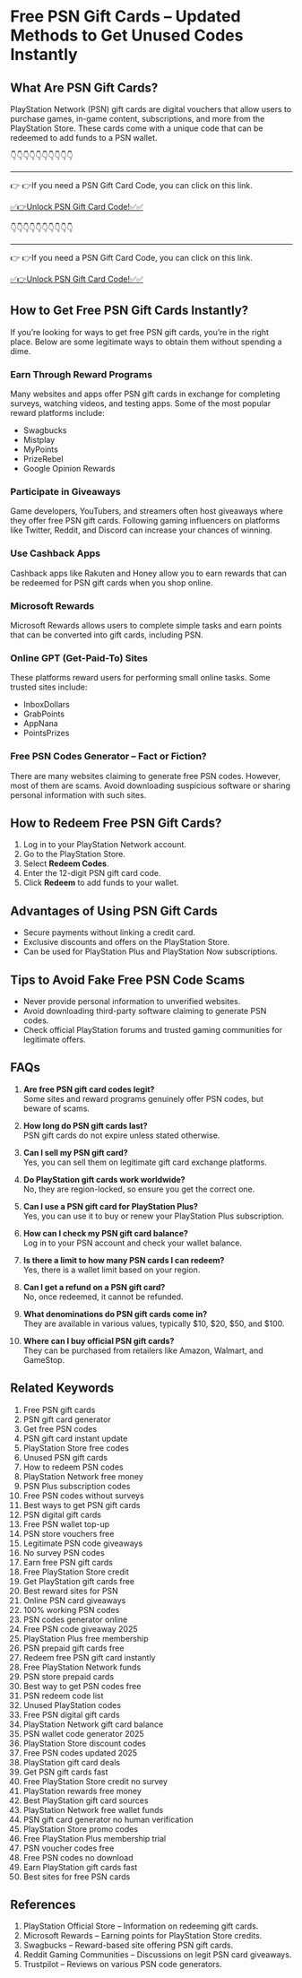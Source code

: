 # Free PSN Gift Cards – Updated Methods to Get Unused Codes Instantly

## What Are PSN Gift Cards?

PlayStation Network (PSN) gift cards are digital vouchers that allow users to purchase games, in-game content, subscriptions, and more from the PlayStation Store. These cards come with a unique code that can be redeemed to add funds to a PSN wallet.

👇👇👇👇👇👇👇👇👇👇

---

👉 👉If you need a PSN Gift Card Code, you can click on this link.

[✅👉Unlock PSN Gift Card Code!✅✅ ](https://therewardgate.com/free-psn/)

👇👇👇👇👇👇👇👇👇👇

---

👉 👉If you need a PSN Gift Card Code, you can click on this link.

[✅👉Unlock PSN Gift Card Code!✅✅ ](https://therewardgate.com/free-psn/)


## How to Get Free PSN Gift Cards Instantly?

If you’re looking for ways to get free PSN gift cards, you’re in the right place. Below are some legitimate ways to obtain them without spending a dime.

### Earn Through Reward Programs

Many websites and apps offer PSN gift cards in exchange for completing surveys, watching videos, and testing apps. Some of the most popular reward platforms include:

- Swagbucks
- Mistplay
- MyPoints
- PrizeRebel
- Google Opinion Rewards

### Participate in Giveaways

Game developers, YouTubers, and streamers often host giveaways where they offer free PSN gift cards. Following gaming influencers on platforms like Twitter, Reddit, and Discord can increase your chances of winning.

### Use Cashback Apps

Cashback apps like Rakuten and Honey allow you to earn rewards that can be redeemed for PSN gift cards when you shop online.

### Microsoft Rewards

Microsoft Rewards allows users to complete simple tasks and earn points that can be converted into gift cards, including PSN.

### Online GPT (Get-Paid-To) Sites

These platforms reward users for performing small online tasks. Some trusted sites include:

- InboxDollars
- GrabPoints
- AppNana
- PointsPrizes

### Free PSN Codes Generator – Fact or Fiction?

There are many websites claiming to generate free PSN codes. However, most of them are scams. Avoid downloading suspicious software or sharing personal information with such sites.

## How to Redeem Free PSN Gift Cards?

1. Log in to your PlayStation Network account.
2. Go to the PlayStation Store.
3. Select **Redeem Codes**.
4. Enter the 12-digit PSN gift card code.
5. Click **Redeem** to add funds to your wallet.

## Advantages of Using PSN Gift Cards

- Secure payments without linking a credit card.
- Exclusive discounts and offers on the PlayStation Store.
- Can be used for PlayStation Plus and PlayStation Now subscriptions.

## Tips to Avoid Fake Free PSN Code Scams

- Never provide personal information to unverified websites.
- Avoid downloading third-party software claiming to generate PSN codes.
- Check official PlayStation forums and trusted gaming communities for legitimate offers.

## FAQs

1. **Are free PSN gift card codes legit?**  
   Some sites and reward programs genuinely offer PSN codes, but beware of scams.

2. **How long do PSN gift cards last?**  
   PSN gift cards do not expire unless stated otherwise.

3. **Can I sell my PSN gift card?**  
   Yes, you can sell them on legitimate gift card exchange platforms.

4. **Do PlayStation gift cards work worldwide?**  
   No, they are region-locked, so ensure you get the correct one.

5. **Can I use a PSN gift card for PlayStation Plus?**  
   Yes, you can use it to buy or renew your PlayStation Plus subscription.

6. **How can I check my PSN gift card balance?**  
   Log in to your PSN account and check your wallet balance.

7. **Is there a limit to how many PSN cards I can redeem?**  
   Yes, there is a wallet limit based on your region.

8. **Can I get a refund on a PSN gift card?**  
   No, once redeemed, it cannot be refunded.

9. **What denominations do PSN gift cards come in?**  
   They are available in various values, typically $10, $20, $50, and $100.

10. **Where can I buy official PSN gift cards?**  
    They can be purchased from retailers like Amazon, Walmart, and GameStop.

## Related Keywords

1. Free PSN gift cards
2. PSN gift card generator
3. Get free PSN codes
4. PSN gift card instant update
5. PlayStation Store free codes
6. Unused PSN gift cards
7. How to redeem PSN codes
8. PlayStation Network free money
9. PSN Plus subscription codes
10. Free PSN codes without surveys
11. Best ways to get PSN gift cards
12. PSN digital gift cards
13. Free PSN wallet top-up
14. PSN store vouchers free
15. Legitimate PSN code giveaways
16. No survey PSN codes
17. Earn free PSN gift cards
18. Free PlayStation Store credit
19. Get PlayStation gift cards free
20. Best reward sites for PSN
21. Online PSN card giveaways
22. 100% working PSN codes
23. PSN codes generator online
24. Free PSN code giveaway 2025
25. PlayStation Plus free membership
26. PSN prepaid gift cards free
27. Redeem free PSN gift card instantly
28. Free PlayStation Network funds
29. PSN store prepaid cards
30. Best way to get PSN codes free
31. PSN redeem code list
32. Unused PlayStation codes
33. Free PSN digital gift cards
34. PlayStation Network gift card balance
35. PSN wallet code generator 2025
36. PlayStation Store discount codes
37. Free PSN codes updated 2025
38. PlayStation gift card deals
39. Get PSN gift cards fast
40. Free PlayStation Store credit no survey
41. PlayStation rewards free money
42. Best PlayStation gift card sources
43. PlayStation Network free wallet funds
44. PSN gift card generator no human verification
45. PlayStation Store promo codes
46. Free PlayStation Plus membership trial
47. PSN voucher codes free
48. Free PSN codes no download
49. Earn PlayStation gift cards fast
50. Best sites for free PSN cards

## References

1. PlayStation Official Store – Information on redeeming gift cards.
2. Microsoft Rewards – Earning points for PlayStation Store credits.
3. Swagbucks – Reward-based site offering PSN gift cards.
4. Reddit Gaming Communities – Discussions on legit PSN card giveaways.
5. Trustpilot – Reviews on various PSN code generators.

